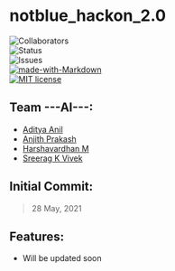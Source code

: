# notblue_hackon_2.0

![Collaborators](https://img.shields.io/badge/collaborators-5-red)<br>
![Status](https://img.shields.io/badge/status-completed-yellow)<br>
![Issues](https://img.shields.io/badge/issues-0-blue)<br>
[![made-with-Markdown](https://img.shields.io/badge/Made%20with-Markdown-1f425f.svg)](http://commonmark.org)<br>
[![MIT license](https://img.shields.io/badge/License-MIT-blue.svg)](https://lbesson.mit-license.org/)<br>

## Team ---AI---:
* <a href="https://github.com/SkaarFacee">Aditya Anil</a>
* <a href="https://github.com/Anuttan">Anjith Prakash</a>
* <a href="https://github.com/codevardhan">Harshavardhan M</a>
* <a href="https://github.com/sreeragkvivek">Sreerag K Vivek</a>

## Initial Commit:
> 28 May, 2021

## Features:
* Will be updated soon
